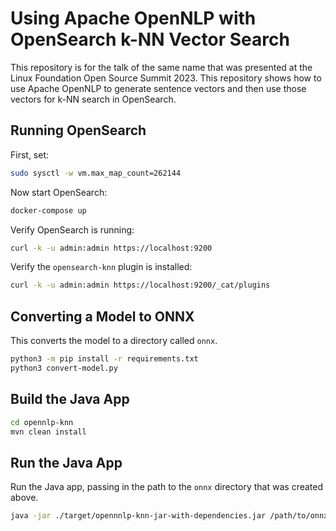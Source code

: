 # Using Apache OpenNLP with OpenSearch k-NN Vector Search

This repository is for the talk of the same name that was presented at the Linux Foundation Open Source Summit 2023. This repository shows how to use Apache OpenNLP to generate sentence vectors and then use those vectors for k-NN search in OpenSearch.

## Running OpenSearch

First, set:

```bash
sudo sysctl -w vm.max_map_count=262144
```

Now start OpenSearch:

```bash
docker-compose up
```

Verify OpenSearch is running:

```bash
curl -k -u admin:admin https://localhost:9200
```

Verify the `opensearch-knn` plugin is installed:

```bash
curl -k -u admin:admin https://localhost:9200/_cat/plugins
```

## Converting a Model to ONNX

This converts the model to a directory called `onnx`.

```bash
python3 -m pip install -r requirements.txt
python3 convert-model.py
```

## Build the Java App

```bash
cd opennlp-knn
mvn clean install
```

## Run the Java App

Run the Java app, passing in the path to the `onnx` directory that was created above.

```bash
java -jar ./target/opennnlp-knn-jar-with-dependencies.jar /path/to/onnx/
```

